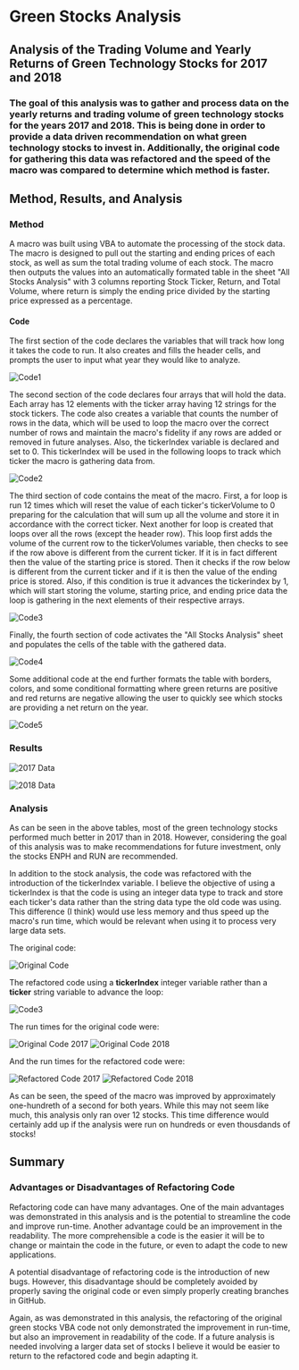 # Green Stocks Analysis

## Analysis of the Trading Volume and Yearly Returns of Green Technology Stocks for 2017 and 2018

### The goal of this analysis was to gather and process data on the yearly returns and trading volume of green technology stocks for the years 2017 and 2018. This is being done in order to provide a data driven recommendation on what green technology stocks to invest in. Additionally, the original code for gathering this data was refactored and the speed of the macro was compared to determine which method is faster.

## Method, Results, and Analysis

### Method

A macro was built using VBA to automate the processing of the stock data. The macro is designed to pull out the starting and ending prices of each stock, as well as sum the total trading volume of each stock. The macro then outputs the values into an automatically formated table in the sheet "All Stocks Analysis" with 3 columns reporting Stock Ticker, Return, and Total Volume, where return is simply the ending price divided by the starting price expressed as a percentage.

#### Code

The first section of the code declares the variables that will track how long it takes the code to run. It also creates and fills the header cells, and prompts the user to input what year they would like to analyze.

![Code1](/Resources/VBA_Challenge_Code1.png)

The second section of the code declares four arrays that will hold the data. Each array has 12 elements with the ticker array having 12 strings for the stock tickers. The code also creates a variable that counts the number of rows in the data, which will be used to loop the macro over the correct number of rows and maintain the macro's fidelity if any rows are added or removed in future analyses. Also, the tickerIndex variable is declared and set to 0. This tickerIndex will be used in the following loops to track which ticker the macro is gathering data from.

![Code2](/Resources/VBA_Challenge_Code2.png)

The third section of code contains the meat of the macro. First, a for loop is run 12 times which will reset the value of each ticker's tickerVolume to 0 preparing for the calculation that will sum up all the volume and store it in accordance with the correct ticker. Next another for loop is created that loops over all the rows (except the header row). This loop first adds the volume of the current row to the tickerVolumes variable, then checks to see if the row above is different from the current ticker. If it is in fact different then the value of the starting price is stored. Then it checks if the row below is different from the current ticker and if it is then the value of the ending price is stored. Also, if this condition is true it advances the tickerindex by 1, which will start storing the volume, starting price, and ending price data the loop is gathering in the next elements of their respective arrays.

![Code3](/Resources/VBA_Challenge_Code3.png)

Finally, the  fourth section of code activates the "All Stocks Analysis" sheet and populates the cells of the table with the gathered data.

![Code4](/Resources/VBA_Challenge_Code4.png)

Some additional code at the end further formats the table with borders, colors, and some conditional formatting where green returns are positive and red returns are negative allowing the user to quickly see which stocks are providing a net return on the year.

![Code5](/Resources/VBA_Challenge_Code5.png)

### Results

![2017 Data](/Resources/VBA_Challenge_2017_Data.png)

![2018 Data](/Resources/VBA_Challenge_2018_Data.png)

### Analysis

As can be seen in the above tables, most of the green technology stocks performed much better in 2017 than in 2018. However, considering the goal of this analysis was to make recommendations for future investment, only the stocks ENPH and RUN are recommended.

In addition to the stock analysis, the code was refactored with the introduction of the tickerIndex variable. I believe the objective of using a tickerIndex is that the code is using an integer data type to track and store each ticker's data rather than the string data type the old code was using. This difference (I think) would use less memory and thus speed up the macro's run time, which would be relevant when using it to process very large data sets.

The original code:

![Original Code](/Resources/Green_Stocks_Code1,png)

The refactored code using a **tickerIndex** integer variable rather than a **ticker** string variable to advance the loop:

![Code3](/Resources/VBA_Challenge_Code3.png)

The run times for the original code were:

![Original Code 2017](/Resources/Green_Stocks_2017.png)
![Original Code 2018](/Resources/Green_Stocks_2018.png)

And the run times for the refactored code were:

![Refactored Code 2017](/Resources/VBA-Challenge_2017.png)
![Refactored Code 2018](/Resources/VBA-Challenge_2018.png)

As can be seen, the speed of the macro was improved by approximately one-hundreth of a second for both years. While this may not seem like much, this analysis only ran over 12 stocks. This time difference would certainly add up if the analysis were run on hundreds or even thousdands of stocks!

## Summary

### Advantages or Disadvantages of Refactoring Code

Refactoring code can have many advantages. One of the main advantages was demonstrated in this analysis and is the potential to streamline the code and improve run-time. Another advantage could be an improvement in the readability. The more comprehensible a code is the easier it will be to change or maintain the code in the future, or even to adapt the code to new applications. 

A potential disadvantage of refactoring code is the introduction of new bugs. However, this disadvantage should be completely avoided by properly saving the original code or even simply properly creating branches in GitHub. 

Again, as was demonstrated in this analysis, the refactoring of the original green stocks VBA code not only demonstrated the improvement in run-time, but also an improvement in readability of the code. If a future analysis is needed involving a larger data set of stocks I believe it would be easier to return to the refactored code and begin adapting it.


